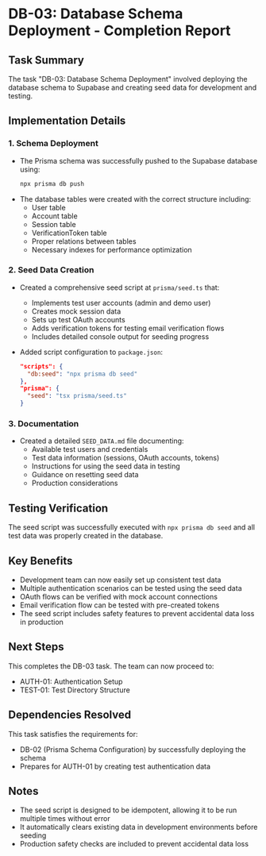 # DB-03: Database Schema Deployment - Completion Report

## Task Summary
The task "DB-03: Database Schema Deployment" involved deploying the database schema to Supabase and creating seed data for development and testing.

## Implementation Details

### 1. Schema Deployment
- The Prisma schema was successfully pushed to the Supabase database using:
  ```bash
  npx prisma db push
  ```
- The database tables were created with the correct structure including:
  - User table
  - Account table
  - Session table
  - VerificationToken table
  - Proper relations between tables
  - Necessary indexes for performance optimization

### 2. Seed Data Creation
- Created a comprehensive seed script at `prisma/seed.ts` that:
  - Implements test user accounts (admin and demo user)
  - Creates mock session data
  - Sets up test OAuth accounts
  - Adds verification tokens for testing email verification flows
  - Includes detailed console output for seeding progress

- Added script configuration to `package.json`:
  ```json
  "scripts": {
    "db:seed": "npx prisma db seed"
  },
  "prisma": {
    "seed": "tsx prisma/seed.ts"
  }
  ```

### 3. Documentation
- Created a detailed `SEED_DATA.md` file documenting:
  - Available test users and credentials
  - Test data information (sessions, OAuth accounts, tokens)
  - Instructions for using the seed data in testing
  - Guidance on resetting seed data
  - Production considerations

## Testing Verification
The seed script was successfully executed with `npx prisma db seed` and all test data was properly created in the database.

## Key Benefits
- Development team can now easily set up consistent test data
- Multiple authentication scenarios can be tested using the seed data
- OAuth flows can be verified with mock account connections
- Email verification flow can be tested with pre-created tokens
- The seed script includes safety features to prevent accidental data loss in production

## Next Steps
This completes the DB-03 task. The team can now proceed to:
- AUTH-01: Authentication Setup
- TEST-01: Test Directory Structure

## Dependencies Resolved
This task satisfies the requirements for:
- DB-02 (Prisma Schema Configuration) by successfully deploying the schema
- Prepares for AUTH-01 by creating test authentication data

## Notes
- The seed script is designed to be idempotent, allowing it to be run multiple times without error
- It automatically clears existing data in development environments before seeding
- Production safety checks are included to prevent accidental data loss 